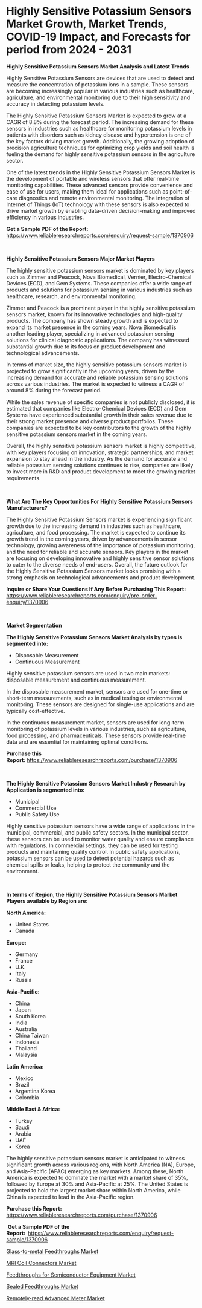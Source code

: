 <p><h1>Highly Sensitive Potassium Sensors Market Growth, Market Trends, COVID-19 Impact, and Forecasts for period from 2024 - 2031</h1></p><p><strong>Highly Sensitive Potassium Sensors Market Analysis and Latest Trends</strong></p>
<p><p>Highly Sensitive Potassium Sensors are devices that are used to detect and measure the concentration of potassium ions in a sample. These sensors are becoming increasingly popular in various industries such as healthcare, agriculture, and environmental monitoring due to their high sensitivity and accuracy in detecting potassium levels.</p><p>The Highly Sensitive Potassium Sensors Market is expected to grow at a CAGR of 8.8% during the forecast period. The increasing demand for these sensors in industries such as healthcare for monitoring potassium levels in patients with disorders such as kidney disease and hypertension is one of the key factors driving market growth. Additionally, the growing adoption of precision agriculture techniques for optimizing crop yields and soil health is fueling the demand for highly sensitive potassium sensors in the agriculture sector.</p><p>One of the latest trends in the Highly Sensitive Potassium Sensors Market is the development of portable and wireless sensors that offer real-time monitoring capabilities. These advanced sensors provide convenience and ease of use for users, making them ideal for applications such as point-of-care diagnostics and remote environmental monitoring. The integration of Internet of Things (IoT) technology with these sensors is also expected to drive market growth by enabling data-driven decision-making and improved efficiency in various industries.</p></p>
<p><strong>Get a Sample PDF of the Report:&nbsp;</strong> <a href="https://www.reliableresearchreports.com/enquiry/request-sample/1370906">https://www.reliableresearchreports.com/enquiry/request-sample/1370906</a></p>
<p>&nbsp;</p>
<p><strong>Highly Sensitive Potassium Sensors Major Market Players</strong></p>
<p><p>The highly sensitive potassium sensors market is dominated by key players such as Zimmer and Peacock, Nova Biomedical, Vernier, Electro-Chemical Devices (ECD), and Gem Systems. These companies offer a wide range of products and solutions for potassium sensing in various industries such as healthcare, research, and environmental monitoring.</p><p>Zimmer and Peacock is a prominent player in the highly sensitive potassium sensors market, known for its innovative technologies and high-quality products. The company has shown steady growth and is expected to expand its market presence in the coming years. Nova Biomedical is another leading player, specializing in advanced potassium sensing solutions for clinical diagnostic applications. The company has witnessed substantial growth due to its focus on product development and technological advancements.</p><p>In terms of market size, the highly sensitive potassium sensors market is projected to grow significantly in the upcoming years, driven by the increasing demand for accurate and reliable potassium sensing solutions across various industries. The market is expected to witness a CAGR of around 8% during the forecast period.</p><p>While the sales revenue of specific companies is not publicly disclosed, it is estimated that companies like Electro-Chemical Devices (ECD) and Gem Systems have experienced substantial growth in their sales revenue due to their strong market presence and diverse product portfolios. These companies are expected to be key contributors to the growth of the highly sensitive potassium sensors market in the coming years.</p><p>Overall, the highly sensitive potassium sensors market is highly competitive, with key players focusing on innovation, strategic partnerships, and market expansion to stay ahead in the industry. As the demand for accurate and reliable potassium sensing solutions continues to rise, companies are likely to invest more in R&D and product development to meet the growing market requirements.</p></p>
<p>&nbsp;</p>
<p><strong>What Are The Key Opportunities For Highly Sensitive Potassium Sensors Manufacturers?</strong></p>
<p><p>The Highly Sensitive Potassium Sensors market is experiencing significant growth due to the increasing demand in industries such as healthcare, agriculture, and food processing. The market is expected to continue its growth trend in the coming years, driven by advancements in sensor technology, growing awareness of the importance of potassium monitoring, and the need for reliable and accurate sensors. Key players in the market are focusing on developing innovative and highly sensitive sensor solutions to cater to the diverse needs of end-users. Overall, the future outlook for the Highly Sensitive Potassium Sensors market looks promising with a strong emphasis on technological advancements and product development.</p></p>
<p><strong>Inquire or Share Your Questions If Any Before Purchasing This Report:</strong> <a href="https://www.reliableresearchreports.com/enquiry/pre-order-enquiry/1370906">https://www.reliableresearchreports.com/enquiry/pre-order-enquiry/1370906</a></p>
<p>&nbsp;</p>
<p><strong>Market Segmentation</strong></p>
<p><strong>The Highly Sensitive Potassium Sensors Market Analysis by types is segmented into:</strong></p>
<p><ul><li>Disposable Measurement</li><li>Continuous Measurement</li></ul></p>
<p><p>Highly sensitive potassium sensors are used in two main markets: disposable measurement and continuous measurement. </p><p>In the disposable measurement market, sensors are used for one-time or short-term measurements, such as in medical testing or environmental monitoring. These sensors are designed for single-use applications and are typically cost-effective.</p><p>In the continuous measurement market, sensors are used for long-term monitoring of potassium levels in various industries, such as agriculture, food processing, and pharmaceuticals. These sensors provide real-time data and are essential for maintaining optimal conditions.</p></p>
<p><strong>Purchase this Report:&nbsp;</strong><a href="https://www.reliableresearchreports.com/purchase/1370906">https://www.reliableresearchreports.com/purchase/1370906</a></p>
<p>&nbsp;</p>
<p><strong>The Highly Sensitive Potassium Sensors Market Industry Research by Application is segmented into:</strong></p>
<p><ul><li>Municipal</li><li>Commercial Use</li><li>Public Safety Use</li></ul></p>
<p><p>Highly sensitive potassium sensors have a wide range of applications in the municipal, commercial, and public safety sectors. In the municipal sector, these sensors can be used to monitor water quality and ensure compliance with regulations. In commercial settings, they can be used for testing products and maintaining quality control. In public safety applications, potassium sensors can be used to detect potential hazards such as chemical spills or leaks, helping to protect the community and the environment.</p></p>
<p>&nbsp;</p>
<p><strong>In terms of Region, the Highly Sensitive Potassium Sensors Market Players available by Region are:</strong></p>
<p>
    <p> <strong> North America: </strong>
        <ul>
            <li>United States</li>
            <li>Canada</li>
        </ul>
        </p> 
    <p> <strong> Europe: </strong>
        <ul>
            <li>Germany</li>
            <li>France</li>
            <li>U.K.</li>
            <li>Italy</li>
            <li>Russia</li>
        </ul>
        </p> 
    <p> <strong> Asia-Pacific: </strong>
        <ul>
            <li>China</li>
            <li>Japan</li>
            <li>South Korea</li>
            <li>India</li>
            <li>Australia</li>
            <li>China Taiwan</li>
            <li>Indonesia</li>
            <li>Thailand</li>
            <li>Malaysia</li>
        </ul>
        </p> 
    <p> <strong> Latin America: </strong>
        <ul>
            <li>Mexico</li>
            <li>Brazil</li>
            <li>Argentina Korea</li>
            <li>Colombia</li>
        </ul>
        </p> 
    <p> <strong> Middle East & Africa: </strong>
        <ul>
            <li>Turkey</li>
            <li>Saudi</li>
            <li>Arabia</li>
            <li>UAE</li>
            <li>Korea</li>
        </ul>
    </p>
    </p>
<p><p>The highly sensitive potassium sensors market is anticipated to witness significant growth across various regions, with North America (NA), Europe, and Asia-Pacific (APAC) emerging as key markets. Among these, North America is expected to dominate the market with a market share of 35%, followed by Europe at 30% and Asia-Pacific at 25%. The United States is projected to hold the largest market share within North America, while China is expected to lead in the Asia-Pacific region.</p></p>
<p><strong>Purchase this Report: </strong><a href="https://www.reliableresearchreports.com/purchase/1370906">https://www.reliableresearchreports.com/purchase/1370906</a></p>
<p>&nbsp;<strong>Get a Sample PDF of the Report:&nbsp;&nbsp;</strong><a href="https://www.reliableresearchreports.com/enquiry/request-sample/1370906">https://www.reliableresearchreports.com/enquiry/request-sample/1370906</a></p>
<p><strong></strong></p>
<p><p><a href="https://medium.com/p/de588e8abb7b/edit">Glass-to-metal Feedthroughs Market</a></p><p><a href="https://medium.com/p/cc737ee6c8bb/edit">MRI Coil Connectors Market</a></p><p><a href="https://medium.com/p/75ce5e703bfe/edit">Feedthroughs for Semiconductor Equipment Market</a></p><p><a href="https://medium.com/p/45bfb6e36224/edit">Sealed Feedthroughs Market</a></p><p><a href="https://medium.com/p/13ab496d6c68/edit">Remotely-read Advanced Meter Market</a></p></p>